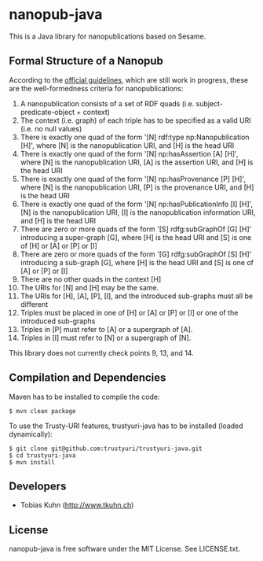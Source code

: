 nanopub-java
============

This is a Java library for nanopublications based on Sesame.


Formal Structure of a Nanopub
-----------------------------

According to the [official guidelines](http://nanopub.org/guidelines/working_draft/),
which are still work in progress, these are the well-formedness criteria for nanopublications:

1.  A nanopublication consists of a set of RDF quads (i.e. subject-predicate-object + context)
2.  The context (i.e. graph) of each triple has to be specified as a valid URI (i.e. no null
    values)
3.  There is exactly one quad of the form '[N] rdf:type np:Nanopublication [H]', where [N] is the
    nanopublication URI, and [H] is the head URI
4.  There is exactly one quad of the form '[N] np:hasAssertion [A] [H]', where [N] is the
    nanopublication URI, [A] is the assertion URI, and [H] is the head URI
5.  There is exactly one quad of the form '[N] np:hasProvenance [P] [H]', where [N] is the
    nanopublication URI, [P] is the provenance URI, and [H] is the head URI
6.  There is exactly one quad of the form '[N] np:hasPublicationInfo [I] [H]', [N] is the
    nanopublication URI, [I] is the nanopublication information URI, and [H] is the head URI
7.  There are zero or more quads of the form '[S] rdfg:subGraphOf [G] [H]' introducing a
    super-graph [G], where [H] is the head URI and [S] is one of [H] or [A] or [P] or [I]
8.  There are zero or more quads of the form '[G] rdfg:subGraphOf [S] [H]' introducing a sub-graph
    [G], where [H] is the head URI and [S] is one of [A] or [P] or [I]
9.  There are no other quads in the context [H]
10. The URIs for [N] and [H] may be the same.
11. The URIs for [H], [A], [P], [I], and the introduced sub-graphs must all be different
12. Triples must be placed in one of [H] or [A] or [P] or [I] or one of the introduced sub-graphs
13. Triples in [P] must refer to [A] or a supergraph of [A].
14. Triples in [I] must refer to [N] or a supergraph of [N].

This library does not currently check points 9, 13, and 14.


Compilation and Dependencies
----------------------------

Maven has to be installed to compile the code:

    $ mvn clean package

To use the Trusty-URI features, trustyuri-java has to be installed (loaded dynamically):

    $ git clone git@github.com:trustyuri/trustyuri-java.git
    $ cd trustyuri-java
    $ mvn install


Developers
----------

- Tobias Kuhn (http://www.tkuhn.ch)


License
-------

nanopub-java is free software under the MIT License. See LICENSE.txt.
